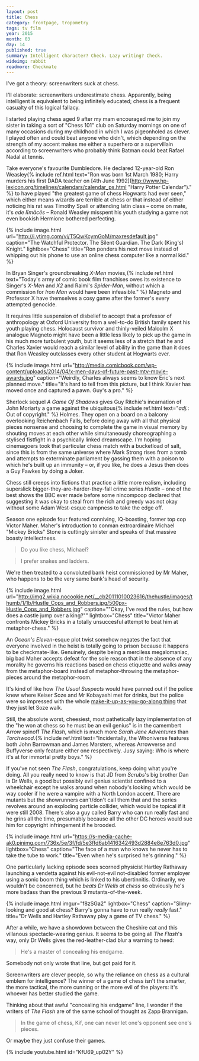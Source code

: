 ```yaml
---
layout: post
title: Chess
category: frontpage, tropometry
tags: tv film
year: 2015
month: 03
day: 14
published: true
summary: Intelligent character? Check. Lazy writing? Check.
wideimg: rabbit
readmore: Checkmate
---
```

I've got a theory: screenwriters suck at chess.

I'll elaborate: screenwriters underestimate chess.
Apparently, being intelligent is equivalent to being infinitely educated; chess is a frequent casualty of this logical fallacy.

I started playing chess aged 9 after my mam encouraged me to join my sister in taking a sort of "Chess 101" club on Saturday mornings
on one of many occasions during my childhood in which I was pigeonholed as clever.
I played often and could beat anyone who didn't, which depending on the strength of my accent makes me either a superhero or a supervillain according to screenwriters who probably think Batman could beat Rafael Nadal at tennis.

Take everyone's favourite Dumbledore. He declared 12-year-old Ron Weasley{% include ref.html	text="Ron was born 1st March 1980; Harry murders his first DADA teacher on [4th June 1992](http://www.hp-lexicon.org/timelines/calendars/calendar_ps.html \"Harry Potter Calendar\")." %} to have played "the greatest game of chess Hogwarts had ever seen," which either means wizards are terrible at chess or that instead of either noticing his rat was Timothy Spall or attending latin class – come on mate, it's *ede līmācēs* – Ronald Weasley misspent his youth studying a game not even bookish Hermione bothered perfecting.

{% include	image.html	url="http://i.ytimg.com/vi/T5QwKcymGoM/maxresdefault.jpg"	caption="The Watchful Protector. The Silent Guardian. The Dark (King's) Knight."	lightbox="Chess"	title="Ron ponders his next move instead of whipping out his phone to use an online chess computer like a normal kid." %}

In Bryan Singer's groundbreaking *X-Men* movies,{% include ref.html	text="Today's army of comic book film franchises owes its existence to Singer's *X-Men* and *X2* and Raimi's *Spider-Man*, without which a commission for *Iron Man* would have been infeasible." %} Magneto and Professor X have themselves a cosy game after the former's every attempted genocide.

It requires little suspension of disbelief to accept that a professor of anthropology at Oxford University from a well-to-do British family spent his youth playing chess.
Holocaust survivor and thinly-veiled Malcolm X analogue Magneto might have been a little less likely to pick up the game in his much more turbulent youth,
but it seems less of a stretch that he and Charles Xavier would reach a similar level of ability in the game than it does that Ron Weasley outclasses every other student at Hogwarts ever.

{% include	image.html	url="http://media.comicbook.com/wp-content/uploads/2014/04/x-men-days-of-future-past-mtv-movie-awards.jpg"	caption="Weirdly, Charles always seems to know Eric's next planned move."	title="It's hard to tell from this picture, but I think Xavier has moved once and captured a pawn. Guy's a pro." %}

Sherlock sequel *A Game Of Shadows* gives Guy Ritchie's incarnation of John Moriarty a game against the ubiquitous{% include ref.html text="*adj.*: Out of copyright." %} Holmes.
They open on a board on a balcony overlooking Reichenbach Falls, before doing away with all that physical pieces nonsense and choosing to complete the game in visual memory by shouting moves at each other while simultaneously choreographing a stylised fistfight in a psychically linked dreamscape.
I'm hoping cinemagoers took that particular chess match with a bucketload of salt, since this is from the same universe where Mark Strong rises from a tomb and attempts to exterminate parliament by gassing them with a poison to which he's built up an immunity –
or, if you like, he does a Jesus then does a Guy Fawkes by doing a Joker.

Chess still creeps into fictions that practice a little more realism, including superslick bigger-they-are-harder-they-fall crime series *Hustle* –
one of the best shows the BBC ever made before some nincompoop declared that suggesting it was okay to steal from the rich and greedy was not okay without some Adam West-esque campness to take the edge off.

Season one episode four featured conniving, IQ-boasting, former top cop Victor Maher. Maher's introduction to conman extroardinaire Michael "Mickey Bricks" Stone is cuttingly sinister and speaks of that massive boasty intellectness.

<div class="shrinkwrap">
<blockquote>Do you like chess, Michael?</blockquote>
<blockquote class="right">I prefer snakes and ladders.</blockquote>
</div>

We're then treated to a convoluted bank heist commissioned by Mr Maher, who happens to be the very same bank's head of security.

{% include	image.html	url="http://img2.wikia.nocookie.net/__cb20111010023616/thehustle/images/thumb/1/1b/Hustle_Cops_and_Robbers.jpg/500px-Hustle_Cops_and_Robbers.jpg"	caption="\"Okay, I've read the rules, but how does a castle jump over a king?\""	lightbox="Chess"	title="Victor Maher confronts Mickey Bricks in a totally unsuccesful attempt to beat him at metaphor-chess." %}

An *Ocean's Eleven*-esque plot twist somehow negates the fact that everyone involved in the heist is totally going to prison because it happens to be checkmate-like.
Genuinely, despite being a merciless megalomaniac,
big bad Maher accepts defeat for the sole reason that in the absence of any morality
he governs his reactions based on chess etiquette and walks away from the metaphor-board instead of metaphor-throwing the metaphor-pieces around the metaphor-room.

It's kind of like how *The Usual Suspects* would have panned out if the police knew where Keiser Soze and Mr Kobayashi met for drinks,
but the police were so impressed with the whole [make-it-up-as-you-go-along thing](https://en.wikipedia.org/wiki/Lost_%28TV_series%29) that they just let Soze walk.

Still, the absolute worst, cheesiest, most pathetically lazy implementation of the "he won at chess so he must be an evil genius" is in the camembert *Arrow* spinoff *The Flash*, which is much more *Sarah Jane Adventures* than *Torchwood*.{% include ref.html text="Incidentally, the Whoniverse features both John Barrowman and James Marsters, whereas Arrowverse and Buffyverse only feature either one respectively. Jusy saying: Who is where it's at for immortal pretty boys." %}

If you've not seen *The Flash*, congratulations, keep doing what you're doing.
All you really need to know is that JD from *Scrubs*'s big brother Dan is Dr Wells, a good but possibly evil genius scientist confined to a wheelchair except he walks around when nobody's looking which would be way cooler if he were a vampire with a North London accent.
There are mutants but the showrunners can't/don't call them that and the series revolves around an exploding particle collider, which would be topical if it were still 2008.
There's also a guy called Barry who can run really fast and he grins all the time, presumably because all the other DC heroes would sue him for copyright infringement if he brooded.

{% include	image.html	url="https://s-media-cache-ak0.pinimg.com/736x/5e/3f/fd/5e3ffd6ab1416342493d2884e8e763d0.jpg"	lightbox="Chess"	caption="The face of a man who knows he never has to take the tube to work."	title="Even when he's surprised he's grinning." %}

One particularly lacking episode sees scorned physicist Hartley Rathaway launching a vendetta against his evil-not-evil not-disabled former employer using a sonic boom thing which is linked to his ubertinnitis.
Ordinarily, we wouldn't be concerned, but he *beats Dr Wells at chess* so obviously he's more badass than the previous 9 mutants-of-the-week.

{% include	image.html	imgur="f8zSGa2"	lightbox="Chess"	caption="Slimy-looking and good at chess? Barry's gonna have to run really *really* fast."	title="Dr Wells and Hartley Rathaway play a game of TV chess." %}

After a while, we have a showdown between the Cheshire cat and this villanous spectacle-wearing genius.
It seems to be going all *The Flash*'s way, only Dr Wells gives the red-leather-clad blur a warning to heed:

<blockquote>He's a master of concealing his endgame.</blockquote>

Somebody not only wrote that line, but got paid for it.

Screenwriters are clever people, so why the reliance on chess as a cultural emblem for intelligence?
The winner of a game of chess isn't the smarter, the more tactical, the more cunning or the more evil of the players:
it's whoever has better studied the game.

Thinking about that awful "concealing his endgame" line, I wonder if the writers of *The Flash* are of the same school of thought as Zapp Brannigan.

<blockquote>In the game of chess, Kif, one can never let one's opponent see one's pieces.</blockquote>

Or maybe they just confuse their games.

{% include youtube.html	id="KfU69_up02Y" %}